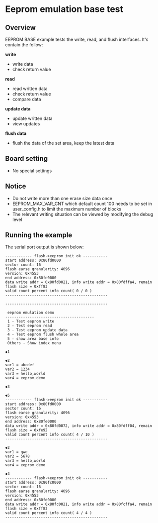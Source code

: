 # Eeprom emulation base test

## Overview

EEPROM BASE example tests the write, read, and flush interfaces. It's contain the follow:

**write**

- write data
- check return value

**read**

- read written data
- check return value
- compare data

**update data**

- update written data
- view updates

**flush data**

- flush the data of the set area, keep the latest data

## Board setting

- No special settings

## Notice

- Do not write more than one erase size data once
- EEPROM_MAX_VAR_CNT which default count 100 needs to be set in user_config.h to limit the maximum number of blocks
- The relevant writing situation can be viewed by modifying the debug level

## Running the example

The serial port output is shown below:

```console
------------ flash->eeprom init ok -----------
start address: 0x80fd0000
sector count: 16
flash earse granularity: 4096
version: 0x4553
end address: 0x80fe0000
data write addr = 0x80fd0021, info write addr = 0x80fdffa4, remain flash size = 0xff83
valid count percent info count( 0 / 0 )
----------------------------------------------

----------------------------------------------

 eeprom emulation demo
----------------------------------------
 1 - Test eeprom write
 2 - Test eeprom read
 3 - Test eeprom update data
 4 - Test eeprom flush whole area
 5 - show area base info
 Others - Show index menu

◆1

◆2
var1 = abcdef
var2 = 1234
var3 = hello,world
var4 = eeprom_demo

◆3

◆5
------------ flash->eeprom init ok -----------
start address: 0x80fd0000
sector count: 16
flash earse granularity: 4096
version: 0x4553
end address: 0x80fe0000
data write addr = 0x80fd0072, info write addr = 0x80fdff04, remain flash size = 0xfe92
valid count percent info count( 4 / 10 )
----------------------------------------------

◆2
var1 = qwe
var2 = 5678
var3 = hello,world
var4 = eeprom_demo

◆4
------------ flash->eeprom init ok -----------
start address: 0x80fc0000
sector count: 16
flash earse granularity: 4096
version: 0x4553
end address: 0x80fd0000
data write addr = 0x80fc0021, info write addr = 0x80fcffa4, remain flash size = 0xff83
valid count percent info count( 4 / 4 )
----------------------------------------------
```

